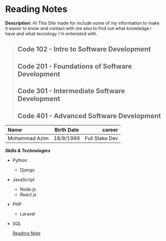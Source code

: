 # Reading Notes                                                               
**Description:** Hi This Site made for include some of my information to make it easier to know and contact with me also to find out what knowledge i have and what tecnology i'm enteristed with.

> ## Code 102 - Intro to Software Development
>> 
> ## Code 201 - Foundations of Software Development
>>
> ## Code 301 - Intermediate Software Development
>>
> ## Code 401 - Advanced Software Development
>>


| Name          | Birth Date  | career         |
| :---          |    :----:   |          ---:  |
| Mohammad Azim | 18/9/1999   | Full Stake Dev |

***Skills & Technologies***

- Python
    - Django
    

- JavaScript
    - Node.js
    - React.js

- PHP
    - Laravel
    

- SQL



	[Reading Note](https://mohammad99azim.github.io/reading-notes/)
